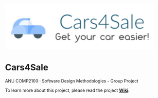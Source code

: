 <img src="https://github.com/Vesper-Lin/Cars4Sale/blob/master/app/src/main/res/drawable-xxxhdpi/cars4sale.png" height="150">

# Cars4Sale

ANU COMP2100 : Software Design Methodologies - Group Project

To learn more about this project, please read the project [**Wiki**](https://github.com/Vesper-Lin/Cars4Sale/wiki).
